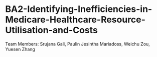 # BA2-Identifying-Inefficiencies-in-Medicare-Healthcare-Resource-Utilisation-and-Costs
Team Members: Srujana Gali, Paulin Jesintha Mariadoss, Weichu Zou, Yuesen Zhang
